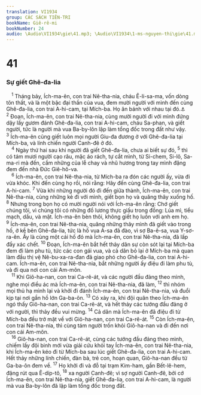 ```yaml
---
translation: VI1934
group: CÁC SÁCH TIÊN-TRI
bookName: Giê-rê-mi 
bookNumber: 24
audio: \Audio\VI1934\gie\41.mp3; \Audio\VI1934\1-ms-nguyen-thi\gie\41.mp3
---
```


<div class="title"><h1>41</h1><h3>Sự giết Ghê-đa-lia</h3></div>
<span class="verse gie_41_1"> <sup>1</sup> Tháng bảy, Ích-ma-ên, con trai Nê-tha-nia, cháu Ê-li-sa-ma, vốn dòng tôn thất, và là một bậc đại thần của vua, đem mười người với mình đến cùng Ghê-đa-lia, con trai A-hi-cam, tại Mích-ba. Họ ăn bánh với nhau tại đó.<a data-toggle="tooltip" data-placement="bottom" title="2Vua 25:25">⚓</a></span>
<span class="verse gie_41_2"><sup>2</sup> Đoạn, Ích-ma-ên, con trai Nê-tha-nia, cùng mười người đi với mình đứng dậy lấy gươm đánh Ghê-đa-lia, con trai A-hi-cam, cháu Sa-phan, và giết người, tức là người mà vua Ba-by-lôn lập làm tổng đốc trong đất như vậy. </span>
<span class="verse gie_41_3"><sup>3</sup> Ích-ma-ên cũng giết luôn mọi người Giu-đa đương ở với Ghê-đa-lia tại Mích-ba, và lính chiến người Canh-đê ở đó. <br/></span>
<span class="verse gie_41_4"> <sup>4</sup> Ngày thứ hai sau khi người đã giết Ghê-đa-lia, chưa ai biết sự đó, </span>
<span class="verse gie_41_5"><sup>5</sup> thì có tám mươi người cạo râu, mặc áo rách, tự cắt mình, từ Si-chem, Si-lô, Sa-ma-ri mà đến, cầm những của lễ chay và nhũ hương trong tay mình đặng đem đến nhà Đức Giê-hô-va. <br/></span>
<span class="verse gie_41_6"> <sup>6</sup> Ích-ma-ên, con trai Nê-tha-nia, từ Mích-ba ra đón các người ấy, vừa đi vừa khóc. Khi đến cùng họ rồi, nói rằng: Hãy đến cùng Ghê-đa-lia, con trai A-hi-cam. </span>
<span class="verse gie_41_7"><sup>7</sup> Vừa khi những người đó đi đến giữa thành, Ích-ma-ên, con trai Nê-tha-nia, cùng những kẻ đi với mình, giết bọn họ và quăng thây xuống hố. </span>
<span class="verse gie_41_8"><sup>8</sup> Nhưng trong bọn họ có mười người nói với Ích-ma-ên rằng: Chớ giết chúng tôi, vì chúng tôi có những đồ lương thực giấu trong đồng: Lúa mì, tiểu mạch, dầu, và mật. Ích-ma-ên bèn thôi, không giết họ luôn với anh em họ. </span>
<span class="verse gie_41_9"><sup>9</sup> Ích-ma-ên, con trai Nê-tha-nia, quăng những thây mình đã giết vào trong hố, ở kề bên Ghê-đa-lia, tức là hố vua A-sa đã đào, vì sợ Ba-ê-sa, vua Y-sơ-ra-ên. Ấy là cùng một cái hố đó mà Ích-ma-ên, con trai Nê-tha-nia, đã lấp đầy xác chết. </span>
<span class="verse gie_41_10"><sup>10</sup> Đoạn, Ích-ma-ên bắt hết thảy dân sự còn sót lại tại Mích-ba đem đi làm phu tù, tức các con gái vua, và cả dân bỏ lại ở Mích-ba mà quan làm đầu thị vệ Nê-bu-xa-ra-đan đã giao phó cho Ghê-đa-lia, con trai A-hi-cam. Ích-ma-ên, con trai Nê-tha-nia, bắt những người ấy điệu đi làm phu tù, và đi qua nơi con cái Am-môn. <br/></span>
<span class="verse gie_41_11"> <sup>11</sup> Khi Giô-ha-nan, con trai Ca-rê-át, và các người đầu đảng theo mình, nghe mọi điều ác mà Ích-ma-ên, con trai Nê-tha-nia, đã làm, </span>
<span class="verse gie_41_12"><sup>12</sup> thì nhóm mọi thủ hạ mình lại và khởi đi đánh Ích-ma-ên, con trai Nê-tha-nia, và đuổi kịp tại nơi gần hồ lớn Ga-ba-ôn. </span>
<span class="verse gie_41_13"><sup>13</sup> Có xảy ra, khi đội quân theo Ích-ma-ên ngó thấy Giô-ha-nan, con trai Ca-rê-át, và hết thảy các tướng đầu đảng ở với người, thì thảy đều vui mừng. </span>
<span class="verse gie_41_14"><sup>14</sup> Cả dân mà Ích-ma-ên đã điệu đi từ Mích-ba đều trở mặt về với Giô-ha-nan, con trai Ca-rê-át. </span>
<span class="verse gie_41_15"><sup>15</sup> Còn Ích-ma-ên, con trai Nê-tha-nia, thì cùng tám người trốn khỏi Giô-ha-nan và đi đến nơi con cái Am-môn. <br/></span>
<span class="verse gie_41_16"> <sup>16</sup> Giô-ha-nan, con trai Ca-rê-át, cùng các tướng đầu đảng theo mình, chiếm lấy đội binh mới vừa giải cứu khỏi tay Ích-ma-ên, con trai Nê-tha-nia, khi Ích-ma-ên kéo đi từ Mích-ba sau lúc giết Ghê-đa-lia, con trai A-hi-cam. Hết thảy những lính chiến, đàn bà, trẻ con, hoạn quan, Giô-ha-nan đều từ Ga-ba-ôn đem về. </span>
<span class="verse gie_41_17"><sup>17</sup> Họ khởi đi và đỗ tại trạm Kim-ham, gần Bết-lê-hem, đặng rút qua Ê-díp-tô, </span>
<span class="verse gie_41_18"><sup>18</sup> xa người Canh-đê; vì sợ người Canh-đê, bởi cớ Ích-ma-ên, con trai Nê-tha-nia, giết Ghê-đa-lia, con trai A-hi-cam, là người mà vua Ba-by-lôn đã lập làm tổng đốc trong đất. <br/></span>
